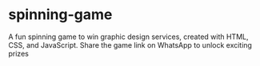 # spinning-game
A fun spinning game to win graphic design services, created with HTML, CSS, and JavaScript. Share the game link on WhatsApp to unlock exciting prizes
